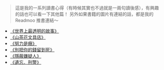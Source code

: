 > 這是我的一系列讀書心得（有時候其實也不過就是一兩句讀後感），有興趣的話也可以看一下其他篇！
> 另外如果書籍的圖片有連結的話，都是我的 Readmoo 推書連結～

- [《世界上最透明的故事》](/2025-reading-1)
- [《山茶花文具店》](/2025-reading-2)
- [《努力是癮》](/2025-reading-3)
- [《別把你的錢留到死》](/2025-reading-4)
- [《隱蔽嫌疑人》](/2025-reading-5)
- [《遺忘．刑警》](/2025-reading-6)
